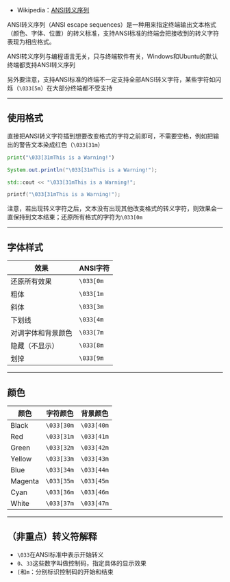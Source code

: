+ Wikipedia：[ANSI转义序列](https://zh.wikipedia.org/wiki/ANSI%E8%BD%AC%E4%B9%89%E5%BA%8F%E5%88%97)

ANSI转义序列（ANSI escape sequences）是一种用来指定终端输出文本格式（颜色、字体、位置）的转义标准，支持ANSI标准的终端会把接收到的转义字符表现为相应格式。

ANSI转义序列与编程语言无关，只与终端软件有关，Windows和Ubuntu的默认终端都支持ANSI转义序列

另外要注意，支持ANSI标准的终端不一定支持全部ANSI转义字符，某些字符如闪烁（`\033[5m`）在大部分终端都不受支持

---
## 使用格式

直接把ANSI转义字符插到想要改变格式的字符之前即可，不需要空格，例如把输出的警告文本染成红色（`\033[31m`）

```python
print("\033[31mThis is a Warning!")
```

```java
System.out.println("\033[31mThis is a Warning!");
```

```cpp
std::cout << "\033[31mThis is a Warning!";
```

```c
printf("\033[31mThis is a Warning!");
```

注意，若出现转义字符之后，文本没有出现其他改变格式的转义字符，则效果会一直保持到文本结束；还原所有格式的字符为`\033[0m`

---
## 字体样式

| 效果        | ANSI字符    |
| --------- | --------- |
| 还原所有效果    | `\033[0m` |
| 粗体        | `\033[1m` |
| 斜体        | `\033[3m` |
| 下划线       | `\033[4m` |
| 对调字体和背景颜色 | `\033[7m` |
| 隐藏（不显示）   | `\033[8m` |
| 划掉        | `\033[9m` |

---
## 颜色

| 颜色      | 字符颜色       | 背景颜色       |
| ------- | ---------- | ---------- |
| Black   | `\033[30m` | `\033[40m` |
| Red     | `\033[31m` | `\033[41m` |
| Green   | `\033[32m` | `\033[42m` |
| Yellow  | `\033[33m` | `\033[43m` |
| Blue    | `\033[34m` | `\033[44m` |
| Magenta | `\033[35m` | `\033[45m` |
| Cyan    | `\033[36m` | `\033[46m` |
| White   | `\033[37m` | `\033[47m` |

---
## （非重点）转义符解释

+ `\033`在ANSI标准中表示开始转义
+ `0`、`33`这些数字叫做控制码，指定具体的显示效果
+ `[`和`m`：分别标识控制码的开始和结束





